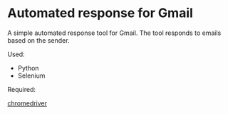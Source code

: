 # Automated response for Gmail
 
 A simple automated response tool for Gmail. The tool responds to emails based on the sender.
 
 Used:
 * Python
 * Selenium

 Required:
 
 [chromedriver](https://chromedriver.storage.googleapis.com/index.html?path=2.31/)
